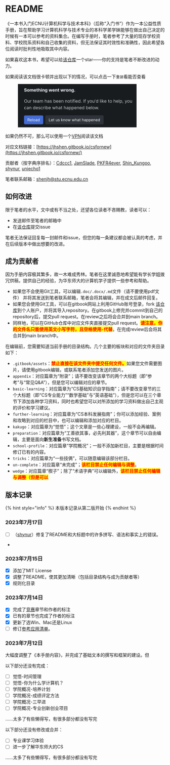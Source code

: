 # README

《一本书入门ECNU计算机科学与技术本科》（后称“入门书”）作为一本公益性质手册，旨在帮助学习计算机科学与技术专业的本科学弟学妹能够在做出自己决定的时候有一本可以参考的资料集合。在编写手册时，笔者参考了大量的现存学校资料、学校院系资料和自己收集的资料，但无法保证其时效性和准确性，因此希望各位阅读时批判性地吸取其中内容。

如果喜欢这本书，希望可以给[该仓库](https://github.com/shinkungoo/ECNUCS\_for\_new)一个star——你的支持是笔者不断改进的动力。

如果阅读该文档很卡顿并出现以下的情况，可以点击一下`重装`看能否查看

<div align="left" data-full-width="false">

<figure><img src=".gitbook/assets/reload.png" alt="" width="375"><figcaption></figcaption></figure>

</div>

如果仍然不可，那么可以使用一个[VPN](preparation/reference-list/vpn.md)阅读该文档

对应文档链接：[https://jhshen.gitbook.io/csfornew](https://jhshen.gitbook.io/csfornew/)

贡献者（按字典序排名）：[Cdccc1](https://github.com/Cdccc1), [JamSlade](https://github.com/JamSlade), [PKFR4ever](https://github.com/PKFR4ever), [Shin\_Kungoo](https://github.com/shinkungoo), [shynur](https://github.com/shynur), [uniecho1](https://github.com/uniecho1)

笔者联系邮箱：[shenjh@stu.ecnu.edu.cn](mailto:shenjh@stu.ecnu.edu.cn)

## 如何改进

限于笔者的水平，文中或有不当之处，还望各位读者不吝赐教，读者可以：

* 发送邮件至笔者的邮箱中
* 在[该仓库](https://github.com/shinkungoo/ECNUCS\_for\_new)提交issue

笔者无法保证回复每一封邮件和issue，但您的每一条建议都会被认真的考虑，并在后续版本中做出想要的改进。

## 成为贡献者

因为手册内容极其繁多，故一木难成秀林。笔者在这里诚恳地希望能有学长学姐拨冗供稿，提供自己的经验，为华东师大的计算机学子提供一些参考和帮助。

* 如果您不会使用Git工具，可以编辑`.doc/.docx/.md`文件（请不要使用pdf文件） 并将其发送到笔者联系邮箱，笔者会将其编辑，并在成文后邮件回复。
* 如果您会使用Git工具，可以在gitbook网站上利用GitHub账号登录，fork [该仓库](https://github.com/shinkungoo/ECNUCS\_for\_new)到个人账户，并将其导入repository。在gitbook上修完并commit到自己的repository后，提交pull request。在review之后将会合并到main branch。
* 同样地，可以在GitHub仓库中对应文件夹直接提交pull request。<mark style="color:red;">**请注意，你的文件名只能使用英文小写字符，且空格使用**</mark><mark style="color:red;">**`-`**</mark><mark style="color:red;">**代替**</mark>。在完成review后会将其合并到main branch中。

在编辑前，您需要知道当前手册的目录结构。几个主要的板块和对应的文件夹目录如下：

* `.gitbook/assets`：<mark style="color:red;">**禁止直接在该文件夹中提交任何文件。**</mark>如果您文件需要图片，请使用gitbook编辑，或联系笔者添加您发送的图片。
* `appendix`：对应篇章为“附录”；请不要改变该章节的两个大标题（即“参考”与“常见Q\&A”），但是您可以编辑对应的章节。
* `basic-learning`：对应篇章为“CS基础知识自学指南”；请不要改变章节的三个大标题（即“CS专业能力”“数学基础”与“英语基础”），但是您可以在三个章节下添加各种学习资料，同时也希望您可以对所添加的学习资料做出自己主观的评价和学习建议。
* `further-learning`：对应篇章为“CS本科发展指南”；你可以添加经验、案例和攻略到对应的栏目中，也可以编辑和添加对应的栏目。
* `kakugo`：对应篇章为“觉悟”；这个文章是一些心理建设，一般不会再编辑。
* `preparation`：对应篇章为“工善欲其事，必先利其器”，这个章节可以自由编辑，主要是面向**新生准备**书写文档。
* `school-profile`：对应篇章“学院概况”；一般不添加新栏目，主要是根据时间修订已有的内容。
* `tricks`：对应篇章为“一些技俩”，可以随意编辑该部分栏目。
* `un-complete`：对应篇章“未完成”；<mark style="color:red;">**该栏目禁止任何编辑与调整**</mark>。
* `wedge`：对应篇章“楔子”；除了“术语字典”可以编辑外，<mark style="color:red;">**该栏目禁止任何编辑与调整（但是可以**</mark>

## 版本记录

{% hint style="info" %}
本版本记录从第二版开始
{% endhint %}

### 2023年7月17日

* [ ] （[shynur](https://github.com/shynur)）修复了README和大标题中的许多拼写、语法和事实上的错误。
*

### 2023年7月15日

* [x] 添加了MIT License
* [x] 调整了README，使其更加清晰（包括目录结构与成为贡献者等）
* [x] 规则化目录

### 2023年7月14日

* [x] 完成了[竞赛](further-learning/jing-sai/)章节和作者的标注
* [x] 已有的章节也完成了作者的标注
* [x] 更新了选Win、Mac还是Linux
* [ ] 修订[参考应用清单](preparation/reference-list/)。

### 2023年7月12日

大幅度调整了《本手册内容》，并完成了基础文本的撰写和框架的建设。但

以下部分还没有完成：

* [ ] 觉悟-时间管理
* [ ] 觉悟-你为什么学计算机？
* [ ] 学院概况-培养计划
* [ ] 学院概况-成绩评定方法
* [ ] 学院概况-三早进
* [ ] 学院概况-专业创新创业项目

……太多了有些懒得写，有很多部分都没有写完

以下部分还没有修改或合并：

* [ ] 专业课学习体验
* [ ] 进一步了解华东师大的CS

……太多了有些懒得写，有很多部分都没有写完
